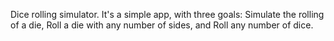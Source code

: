 Dice rolling simulator.
It's a simple app, with three goals: Simulate the rolling of a die, Roll a die with any number of sides, and Roll any number of dice.
